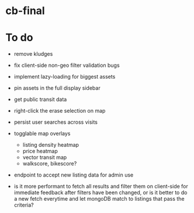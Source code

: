 # cb-final

# To do
- remove kludges
- fix client-side non-geo filter validation bugs
- implement lazy-loading for biggest assets
- pin assets in the full display sidebar
- get public transit data
- right-click the erase selection on map
- persist user searches across visits
- togglable map overlays
  - listing density heatmap
  - price heatmap
  - vector transit map
  - walkscore, bikescore?
- endpoint to accept new listing data for admin use

- is it more performant to fetch all results and filter them on client-side for immediate feedback after filters have been changed, or is it better to do a new fetch everytime and let mongoDB match to listings that pass the criteria?

